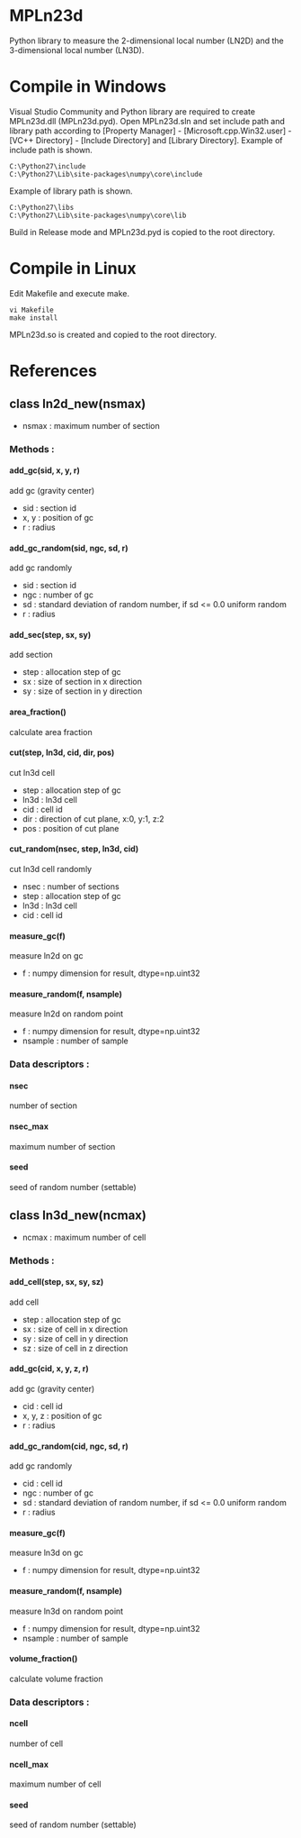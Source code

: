 # MPLn23d
Python library to measure the 2-dimensional local number (LN2D) and the 3-dimensional local number (LN3D).

# Compile in Windows
Visual Studio Community and Python library are required to create MPLn23d.dll (MPLn23d.pyd).
Open MPLn23d.sln and set include path and library path according to [Property Manager] - [Microsoft.cpp.Win32.user] - [VC++ Directory] - [Include Directory] and [Library Directory].
Example of include path is shown.

    C:\Python27\include
    C:\Python27\Lib\site-packages\numpy\core\include

Example of library path is shown.

    C:\Python27\libs
    C:\Python27\Lib\site-packages\numpy\core\lib

Build in Release mode and MPLn23d.pyd is copied to the root directory.

# Compile in Linux
Edit Makefile and execute make.

    vi Makefile
    make install

MPLn23d.so is created and copied to the root directory.

# References
## class ln2d_new(nsmax)
+ nsmax : maximum number of section

### Methods :
#### add_gc(sid, x, y, r)
add gc (gravity center)
+ sid : section id
+ x, y : position of gc
+ r : radius

#### add_gc_random(sid, ngc, sd, r)
add gc randomly
+ sid : section id
+ ngc : number of gc
+ sd : standard deviation of random number, if sd <= 0.0 uniform random
+ r : radius

#### add_sec(step, sx, sy)
add section
+ step : allocation step of gc
+ sx : size of section in x direction
+ sy : size of section in y direction

#### area_fraction()
calculate area fraction

#### cut(step, ln3d, cid, dir, pos)
cut ln3d cell
+ step : allocation step of gc
+ ln3d : ln3d cell
+ cid : cell id
+ dir : direction of cut plane, x:0, y:1, z:2
+ pos : position of cut plane

#### cut_random(nsec, step, ln3d, cid)
cut ln3d cell randomly
+ nsec : number of sections
+ step : allocation step of gc
+ ln3d : ln3d cell
+ cid : cell id

#### measure_gc(f)
measure ln2d on gc
+ f : numpy dimension for result, dtype=np.uint32

#### measure_random(f, nsample)
measure ln2d on random point
+ f : numpy dimension for result, dtype=np.uint32
+ nsample : number of sample

### Data descriptors :
#### nsec
number of section

#### nsec_max
maximum number of section

#### seed
seed of random number (settable)

## class ln3d_new(ncmax)
+ ncmax : maximum number of cell

### Methods :
#### add_cell(step, sx, sy, sz)
add cell
+ step : allocation step of gc
+ sx : size of cell in x direction
+ sy : size of cell in y direction
+ sz : size of cell in z direction

#### add_gc(cid, x, y, z, r)
add gc (gravity center)
+ cid : cell id
+ x, y, z : position of gc
+ r : radius

#### add_gc_random(cid, ngc, sd, r)
add gc randomly
+ cid : cell id
+ ngc : number of gc
+ sd : standard deviation of random number, if sd <= 0.0 uniform random
+ r : radius

#### measure_gc(f)
measure ln3d on gc
+ f : numpy dimension for result, dtype=np.uint32

#### measure_random(f, nsample)
measure ln3d on random point
+ f : numpy dimension for result, dtype=np.uint32
+ nsample : number of sample

#### volume_fraction()
calculate volume fraction

### Data descriptors :
#### ncell
number of cell

#### ncell_max
maximum number of cell

#### seed
seed of random number (settable)
